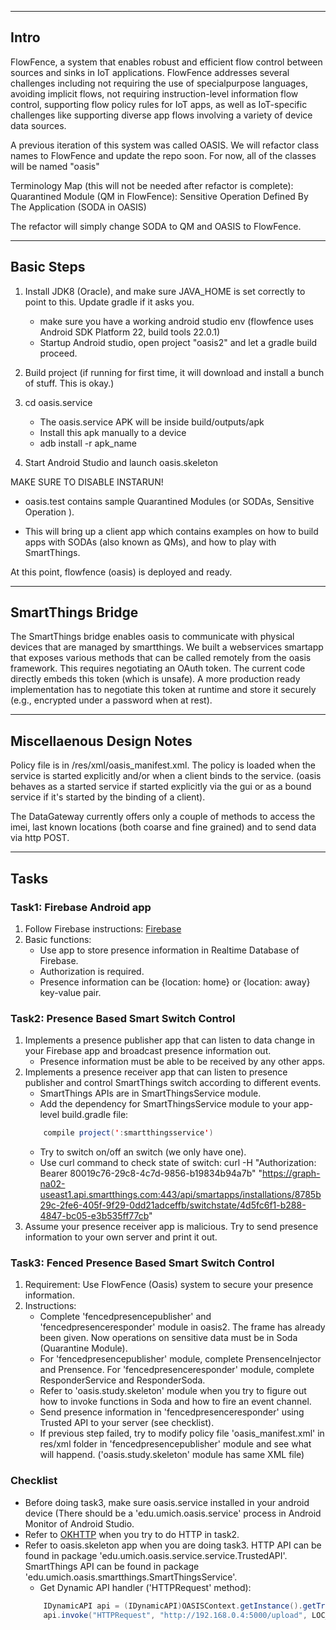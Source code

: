 -----------
Intro
-----------
FlowFence, a system that enables robust and efficient flow control between sources and sinks in IoT applications. FlowFence addresses several challenges including not requiring the use of specialpurpose languages, avoiding implicit flows, not requiring instruction-level information flow control, supporting flow policy rules for IoT apps, as well as IoT-specific challenges like supporting diverse app flows involving a variety of device data sources.

A previous iteration of this system was called OASIS. We will refactor class names to FlowFence and update the repo soon. For now, all of the classes will be named "oasis"

Terminology Map (this will not be needed after refactor is complete): Quarantined Module (QM in FlowFence): Sensitive Operation Defined By The Application (SODA in OASIS)

The refactor will simply change SODA to QM and OASIS to FlowFence. 

-------------
Basic Steps
-----------

1. Install JDK8 (Oracle), and make sure JAVA_HOME is set correctly to point to this. Update gradle if it asks you.

	* make sure you have a working android studio env (flowfence uses Android SDK Platform 22, build tools 22.0.1)
	* Startup Android studio, open project "oasis2" and let a gradle build proceed.

2. Build project (if running for first time, it will download and install a bunch of stuff. This is okay.)
3. cd oasis.service
	
    * The oasis.service APK will be inside build/outputs/apk
	* Install this apk manually to a device
	* adb install -r apk_name

4. Start Android Studio and launch oasis.skeleton

MAKE SURE TO DISABLE INSTARUN!

* oasis.test contains sample Quarantined Modules (or SODAs, Sensitive Operation ).

* This will bring up a client app which contains examples on how to build apps with SODAs (also known as QMs), and how to play with SmartThings.

At this point, flowfence (oasis) is deployed and ready.

------------------
SmartThings Bridge
------------------

The SmartThings bridge enables oasis to communicate with physical devices that are managed by smartthings. We built a webservices smartapp that exposes various methods that can be called remotely from the oasis framework. This requires negotiating an OAuth token. The current code directly embeds this token (which is unsafe). A more production ready implementation has to negotiate this token at runtime and store it securely (e.g., encrypted under a password when at rest).

--------------------------
Miscellaenous Design Notes
--------------------------

Policy file is in /res/xml/oasis_manifest.xml.
The policy is loaded when the service is started explicitly and/or when a client binds to the service. (oasis behaves as a started service if started explicitly via the gui or as a bound service if it's started by the binding of a client).

The DataGateway currently offers only a couple of methods to access the imei, last known locations (both coarse and fine grained) and to send data via http POST.

-----
Tasks
-----

### Task1: Firebase Android app
1. Follow Firebase instructions: [Firebase](https://firebase.google.com/docs/android/setup)
2. Basic functions:
	* Use app to store presence information in Realtime Database of Firebase.
	* Authorization is required.
	* Presence information can be {location: home} or {location: away} key-value pair.
	
### Task2: Presence Based Smart Switch Control
1. Implements a presence publisher app that can listen to data change in your Firebase app and broadcast presence information out.
	* Presence information must be able to be received by any other apps.
2. Implements a presence receiver app that can listen to presence publisher and control SmartThings switch according to different events.
	* SmartThings APIs are in SmartThingsService module.
	* Add the dependency for SmartThingsService module to your app-level build.gradle file:
	```java
   	 	compile project(':smartthingsservice')
 	```
	* Try to switch on/off an switch (we only have one).
	* Use curl command to check state of switch:
	curl -H "Authorization: Bearer 80019c76-29c8-4c7d-9856-b19834b94a7b" "https://graph-na02-useast1.api.smartthings.com:443/api/smartapps/installations/8785b29c-2fe6-405f-9f29-0dd21adceffb/switchstate/4d5fc6f1-b288-4847-bc05-e3b535ff77cb"
3. Assume your presence receiver app is malicious. Try to send presence information to your own server and print it out.

### Task3: Fenced Presence Based Smart Switch Control
1. Requirement: Use FlowFence (Oasis) system to secure your presence information. 
2. Instructions:
	* Complete 'fencedpresencepublisher' and 'fencedpresenceresponder' module in oasis2. The frame has already been given. Now operations on sensitive data must be in Soda (Quarantine  Module).
	* For 'fencedpresencepublisher' module, complete PrensenceInjector and Prensence. For 'fencedpresenceresponder' module, complete ResponderService and ResponderSoda.
	* Refer to 'oasis.study.skeleton' module when you try to figure out how to invoke functions in Soda and how to fire an event channel.
	* Send presence information in 'fencedpresenceresponder' using Trusted API to your server (see checklist).
	* If previous step failed, try to modify policy file 'oasis_manifest.xml' in res/xml folder in 'fencedpresencepublisher' module and see what will happend. ('oasis.study.skeleton' module has same XML file)

### Checklist
* Before doing task3, make sure oasis.service installed in your android device (There should be a 'edu.umich.oasis.service' process in Android Monitor of Android Studio.
* Refer to [OKHTTP](http://square.github.io/okhttp/) when you try to do HTTP in task2.
* Refer to oasis.skeleton app when you are doing task3. HTTP API can be found in package 'edu.umich.oasis.service.service.TrustedAPI'. SmartThings API can be found in package 'edu.umich.oasis.smartthings.SmartThingsService'.
	* Get Dynamic API handler ('HTTPRequest' method):
	```java
    	IDynamicAPI api = (IDynamicAPI)OASISContext.getInstance().getTrustedAPI("push");
        api.invoke("HTTPRequest", "http://192.168.0.4:5000/upload", LOC_KEY, presence);
 	```



